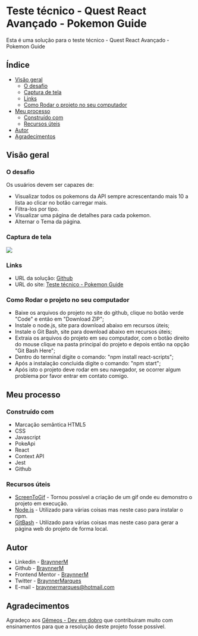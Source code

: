 # Teste técnico - Quest React Avançado - Pokemon Guide

Esta é uma solução para o teste técnico - Quest React Avançado - Pokemon Guide

## Índice

- [Visão geral](#visão-geral)
  - [O desafio](#o-desafio)
  - [Captura de tela](#captura-de-tela)
  - [Links](#links)
  - [Como Rodar o projeto no seu computador](#como-rodar-o-projeto-no-seu-computador)
- [Meu processo](#meu-processo)
  - [Construído com](#construído-com)   
  - [Recursos úteis](#recursos-úteis)
- [Autor](#autor)
- [Agradecimentos](#agradecimentos)

## Visão geral

### O desafio

Os usuários devem ser capazes de:

- Visualizar todos os pokemons da API sempre acrescentando mais 10 a lista ao clicar no botão carregar mais.
- Filtra-los por tipo.
- Visualizar uma página de detalhes para cada pokemon.
- Alternar o Tema da página.


### Captura de tela

![](./src/assets/captura-de-tela.gif)

### Links

- URL da solução: [Github](https://github.com/BraynnerM/desafio-react-avancado)
- URL do site: [Teste técnico - Pokemon Guide](https://https://desafio-react-avancado.vercel.app//)

### Como Rodar o projeto no seu computador

- Baixe os arquivos do projeto no site do github, clique no botão verde "Code" e então em "Download ZIP";
- Instale o node.js, site para download abaixo em recursos úteis;
- Instale o Git Bash, site para download abaixo em recursos úteis;
- Extraia os arquivos do projeto em seu computador, com o botão direito do mouse clique na pasta principal do projeto e depois então na opção "Git Bash Here";
- Dentro do terminal digite o comando: "npm install react-scripts";
- Após a instalação concluida digite o comando: "npm start";
- Após isto o projeto deve rodar em seu navegador, se ocorrer algum problema por favor entrar em contato comigo.

## Meu processo

### Construído com

- Marcação semântica HTML5 
- CSS
- Javascript
- PokeApi
- React
- Context API
- Jest
- Github

### Recursos úteis

- [ScreenToGif](https://www.screentogif.com/) - Tornou possível a criação de um gif onde eu demonstro o projeto em execução.
- [Node.js](https://nodejs.org/en) - Utilizado para várias coisas mas neste caso para instalar o npm.
- [GitBash](https://git-scm.com/download/win) - Utilizado para várias coisas mas neste caso para gerar a página web do projeto de forma local.

## Autor

- Linkedin - [BraynnerM](https://www.linkedin.com/in/braynner-marques-ribeiro-de-oliveira-88142b256/)
- Github - [BraynnerM](https://github.com/BraynnerM)
- Frontend Mentor - [BraynnerM](https://www.frontendmentor.io/profile/BraynnerM)
- Twitter - [BraynnerMarques](https://twitter.com/BraynnerMarques)
- E-mail - [braynnermarques@hotmail.com](mailto:braynnermarques@hotmail.com)



## Agradecimentos

Agradeço aos [Gêmeos - Dev em dobro](https://www.instagram.com/devemdobro/) que contribuiram muito com ensinamentos para que a resolução deste projeto fosse possível.